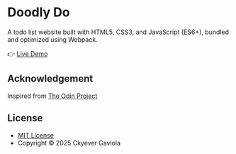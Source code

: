 # Doodly Do
A todo list website built with HTML5, CSS3, and JavaScript (ES6+), bundled and optimized using Webpack.

👉 [Live Demo](https://github.com/ckyever/doodly-do)

## Acknowledgement
Inspired from [The Odin Project](https://www.theodinproject.com/lessons/node-path-javascript-todo-list)

## License
* [MIT License](https://opensource.org/license/MIT)
* Copyright © 2025 Ckyever Gaviola
